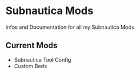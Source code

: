 # Subnautica Mods
Infos and Documentation for all my Subnautica Mods

## Current Mods
- Subnautica Tool Config
- Custom Beds
